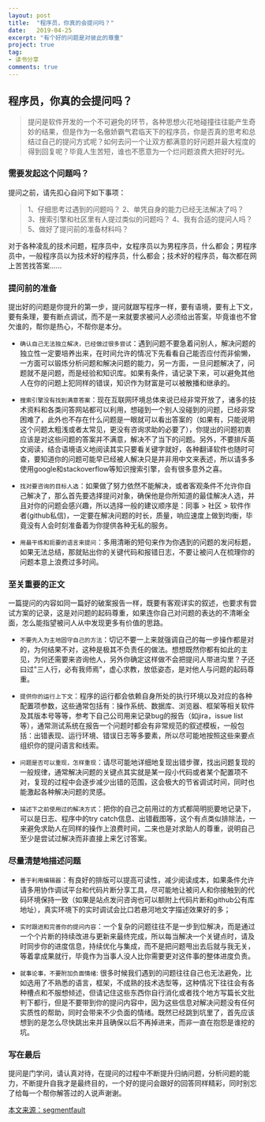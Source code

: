 ```yaml
---
layout: post
title:  "程序员，你真的会提问吗？"
date:   2019-04-25
excerpt: "有个好的问题是对彼此的尊重"
project: true
tag:
- 读书分享
comments: true
---
```


## 程序员，你真的会提问吗？

> 提问是软件开发的一个不可避免的环节，各种思想火花地碰撞往往能产生奇妙的结果，但是作为一名傲娇霸气君临天下的程序员，你是否真的思考和总结过自己的提问方式呢？如何去问一个让双方都满意的好问题并最大程度的得到回复呢？毕竟人生苦短，谁也不愿意为一个烂问题浪费大把好时光。

### 需要发起这个问题吗？

提问之前，请先扣心自问下如下事项：

> 1、仔细思考过遇到的问题吗？
> 2、单凭自身的能力已经无法解决了吗？
> 3、搜索引擎和社区里有人提过类似的问题吗？
> 4、我有合适的提问人吗？
> 5、做好了提问前的准备材料吗？

对于各种凌乱的技术问题，程序员中，女程序员以为男程序员，什么都会；男程序员中，一般程序员以为技术好的程序员，什么都会；技术好的程序员，每次都在网上苦苦找答案......

### 提问前的准备

提出好的问题是你提升的第一步，提问就跟写程序一样，要有语境，要有上下文，要有条理，要有断点调试，而不是一来就要求被问人必须给出答案，毕竟谁也不曾欠谁的，帮你是热心，不帮你是本分。

* `确认自己无法独立解决，已经做过很多尝试`：遇到问题不要急着问别人，解决问题的独立性一定要培养出来，在时间允许的情况下先看看自己能否应付而非偷懒，一方面可以锻炼分析问题和解决问题的能力，另一方面，一旦问题解决了，问题就不是问题，而是经验和知识库。如果有条件，请记录下来，可以避免其他人在你的问题上犯同样的错误，知识作为财富是可以被散播和继承的。

* `搜索引擎没有找到满意答案`：现在互联网环境总体来说已经非常开放了，诸多的技术资料和各类问答网站都可以利用，想碰到一个别人没碰到的问题，已经非常困难了，此外也不存在什么问题是一眼就可以看出答案的（如果有，只能说明这个问题太粗浅或者太常见，更没有咨询求助的必要了），你提出的问题初衷应该是对这些问题的答案并不满意，解决不了当下的问题。另外，不要排斥英文阅读，结合语境语义地阅读其实只要看关键字就好，各种翻译软件也随时可查，要知道你的问题可能早已经被人解决只是并非用中文来表述，所以请多多使用google和stackoverflow等知识搜索引擎，会有很多意外之喜。

* `找对要咨询的目标人选`：如果做了努力依然不能解决，或者客观条件不允许你自己解决了，那么首先要选择提问对象，确保他是你所知道的最佳解决人选，并且对你的问题会感兴趣，所以选择一般的建议顺序是：同事 > 社区 > 软件作者(github私信)，一定要在解决问题的时长，质量，响应速度上做到均衡，毕竟没有人会时刻准备着为你提供各种无私的服务。

* `用最干练和扼要的语言来提问`：多用清晰的短句来作为你遇到的问题的发问标题，如果无法总结，那就贴出你的关键代码和报错日志，不要让被问人在梳理你的问题本意上浪费过多时间。

### 至关重要的正文

一篇提问的内容如同一篇好的破案报告一样，既要有客观详实的叙述，也要求有尝试方案的记录，这是对问题的起码尊重，如果连你自己对问题的表达的不清晰全面，怎么能指望被问人从中发现更多有价值的思路。

* `不要先入为主地固守自己的方法`：切记不要一上来就强调自己的每一步操作都是对的，为何结果不对，这种是极其不负责任的做法。想想既然你都有如此的主见，为何还需要来咨询他人，另外你确定这样做不会把提问人带进沟里？子还曰过"三人行，必有我师焉"，虚心求教，放低姿态，是对他人与问题的起码尊重。

* `提供你的运行上下文`：程序的运行都会依赖自身所处的执行环境以及对应的各种配置项参数，这些通常包括有：操作系统、数据库、浏览器、框架等相关软件及其版本号等等，参考下自己公司用来记录bug的报告（如jira，issue list等），通常测试系统在报告一个问题时都会有非常规范的叙述模板，一般包括：出错表现、运行环境、错误日志等多要素，所以尽可能地按照这些来要点组织你的提问语言和线索。

* `问题是否可以重现，怎样重现`：请尽可能地详细地复现出错步骤，找出问题复现的一般规律，通常解决问题的关键点其实就是某一段小代码或者某个配置项不对，复现的过程中会逐步减少出错的范围，这会极大的节省调试时间，同时也能激起各种解决问题的灵感。

* `描述下之前使用过的解决方式`：把你的自己之前用过的方式都简明扼要地记录下，可以是日志、程序中的try catch信息、出错截图等，这个有点类似排除法，一来避免求助人在同样的操作上浪费时间，二来也是对求助人的尊重，说明自己至少是尝试过解决而非直接上来乞讨答案。


### 尽量清楚地描述问题

* `善于利用编辑器`：有良好的排版可以提高可读性，减少阅读成本，如果条件允许请多用协作调试平台和代码片断分享工具，尽可能地让被问人和你接触到的代码环境保持一致（如果是站点发问咨询也可以额附上代码片断和github公有库地址），真实环境下的实时调试会比口若悬河地文字描述效果好的多；

* `实时跟进和完善你的提问内容`：一个复杂的问题往往不是一步到位解决，而是通过一个个片断的持续改进与更新来最终完成，所以每当解决一个关键点时，请及时同步你的进度信息，持续优化与集成，而不是把问题甩出去后就与我无关，等着拿成果就行，毕竟作为当事人没人比你需要更对这件事的整体进度负责。

* `就事论事，不要附加负面情绪`: 很多时候我们遇到的问题往往自己也无法避免，比如选用了不熟悉的语言，框架，不成熟的技术选型等，这种情况下往往会有各种槽点和不服想倾述，但请记住这些东西你自行消化或者找个地方写篇长文批判下都行，但是不要带到你的提问内容中，因为这些信息对解决问题没有任何实质性的帮助，同时会带来不少负面的情绪。既然已经跳到坑里了，首先应该想到的是怎么尽快跳出来并且确保以后不再掉进来，而非一直在抱怨是谁挖的坑。

### 写在最后

提问是门学问，请认真对待，在提问的过程中不断提升归纳问题，分析问题的能力，不断提升自我才是最终目的，一个好的提问会跟好的回答同样精彩，同时别忘了给每一个帮你解答过的人说声谢谢。


  <a href="https://segmentfault.com/a/1190000007610773" target="_blank">本文来源：segmentfault</a>